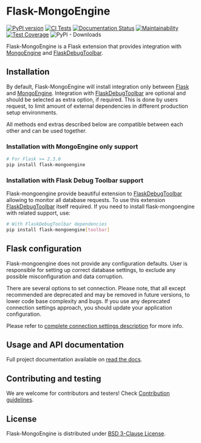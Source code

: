 # Flask-MongoEngine

[![PyPI version](https://badge.fury.io/py/flask-mongoengine.svg)](https://badge.fury.io/py/flask-mongoengine)
[![CI Tests](https://github.com/MongoEngine/flask-mongoengine/actions/workflows/tests.yml/badge.svg)](https://github.com/MongoEngine/flask-mongoengine/actions/workflows/tests.yml)
[![Documentation Status](https://readthedocs.org/projects/flask-mongoengine/badge/?version=latest)](http://docs.mongoengine.org/projects/flask-mongoengine/en/latest/?badge=latest)
[![Maintainability](https://api.codeclimate.com/v1/badges/6fb8ae00b1008f5f1b20/maintainability)](https://codeclimate.com/github/MongoEngine/flask-mongoengine/maintainability)
[![Test Coverage](https://api.codeclimate.com/v1/badges/6fb8ae00b1008f5f1b20/test_coverage)](https://codeclimate.com/github/MongoEngine/flask-mongoengine/test_coverage)
![PyPI - Downloads](https://img.shields.io/pypi/dm/flask-mongoengine)

Flask-MongoEngine is a Flask extension that provides integration with [MongoEngine]
and [FlaskDebugToolbar].

## Installation

By default, Flask-MongoEngine will install integration only between [Flask] and
[MongoEngine]. Integration with [FlaskDebugToolbar] are optional and
should be selected as extra option, if required. This is done by users request, to
limit amount of external dependencies in different production setup environments.

All methods end extras described below are compatible between each other and can be
used together.

### Installation with MongoEngine only support

```bash
# For Flask >= 2.3.0
pip install flask-mongoengine
```

### Installation with Flask Debug Toolbar support

Flask-mongoengine provide beautiful extension to [FlaskDebugToolbar] allowing to monitor
all database requests. To use this extension [FlaskDebugToolbar] itself required. If
you need to install flask-mongoengine with related support, use:

```bash
# With FlaskDebugToolbar dependencies
pip install flask-mongoengine[toolbar]
```

## Flask configuration

Flask-mongoengine does not provide any configuration defaults. User is responsible
for setting up correct database settings, to exclude any possible misconfiguration
and data corruption.

There are several options to set connection. Please note, that all except
recommended are deprecated and may be removed in future versions, to lower code base
complexity and bugs. If you use any deprecated connection settings approach, you should
update your application configuration.

Please refer to [complete connection settings description] for more info.

## Usage and API documentation

Full project documentation available on [read the docs].

## Contributing and testing

We are welcome for contributors and testers! Check [Contribution guidelines].

## License

Flask-MongoEngine is distributed under [BSD 3-Clause License].

[MongoEngine]: https://github.com/MongoEngine/mongoengine

[FlaskDebugToolbar]: https://github.com/flask-debugtoolbar/flask-debugtoolbar

[read the docs]: http://docs.mongoengine.org/projects/flask-mongoengine/

[Flask]: https://github.com/pallets/flask

[BSD 3-Clause License]: LICENSE.md

[Contribution guidelines]: CONTRIBUTING.md

[complete connection settings description]: http://docs.mongoengine.org/projects/flask-mongoengine/flask_config.html
